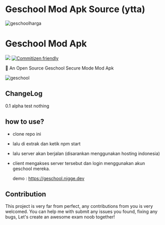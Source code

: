# Geschool Mod Apk Source (ytta)
![geschoolharga](https://media.discordapp.net/attachments/1146748567923470386/1285553581621121034/WhatsApp_Image_2024-09-12_at_19.25.19.jpeg?ex=66eab092&is=66e95f12&hm=5bfab1fc24ada680d5c016a914547869d134fab043046991651dc77862702d67&=&format=webp&width=795&height=473)




# Geschool Mod Apk


 ![](https://api.visitorbadge.io/api/VisitorHit?user=NiggeDev&repo=GeschoolMod&countColor=%237B1E7A) [![Commitizen friendly](https://img.shields.io/badge/commitizen-friendly-brightgreen.svg)](http://commitizen.github.io/cz-cli/)

🔐 An Open Source Geschool Secure Mode Mod Apk

![geschool](https://images-ext-1.discordapp.net/external/gRQi84lpqIIhcYlhsXVX5T_P88YUksVDdhs7_8pYXLw/https/media.tenor.com/Zz-87FXVKvoAAAAC/hajime-shino.gif)


## ChangeLog
0.1 alpha test
nothing
## how to use?
- clone repo ini
- lalu di extrak dan ketik npm start
- lalu server akan berjalan (disarankan menggunakan hosting indonesia)
- client mengakses server tersebut dan login menggunakan akun geschool mereka.
  
  demo : https://geschool.nigge.dev

## Contribution

This project is very far from perfect, any contributions from you is very welcomed. You can help me with submit any issues you found, fixing any bugs,
Let's create an awesome exam noob together!
